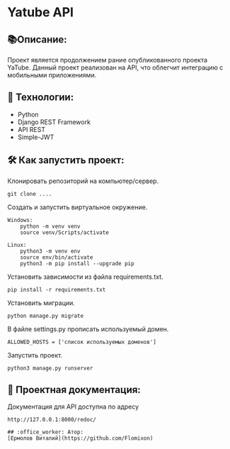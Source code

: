 # Yatube API

## :books:Описание:
Проект является продолжением рание опубликованного проекта YaTube.
Данный проект реализован на API, что облегчит интеграцию с мобильными приложениями.

## :satellite: Технологии: 
  - Python
  - Django REST Framework
  - API REST
  - Simple-JWT

## :hammer_and_wrench: Как запустить проект:
Клонировать репозиторий на компьютер/сервер.

    git clone ....

Создать и запустить виртуальное окружение.

    Windows:
        python -m venv venv
        source venv/Scripts/activate

    Linux:
        python3 -m venv env
        source env/bin/activate
        python3 -m pip install --upgrade pip

Установить зависимости из файла requirements.txt.

    pip install -r requirements.txt

Установить миграции.

    python manage.py migrate

В файле settings.py прописать используемый домен.

    ALLOWED_HOSTS = ['список используемых доменов']

Запустить проект.

    python3 manage.py runserver


## :page_with_curl: Проектная документация:
Документация для API доступна по адресу
```
http://127.0.0.1:8000/redoc/

## :office_worker: Атор: 
[Ермолов Виталий](https://github.com/Flomixon)
